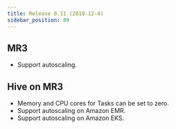 ```yaml
---
title: Release 0.11 (2019-12-4)
sidebar_position: 89
---
```


## MR3
  - Support autoscaling.

## Hive on MR3
  - Memory and CPU cores for Tasks can be set to zero.
  - Support autoscaling on Amazon EMR.
  - Support autoscaling on Amazon EKS.

